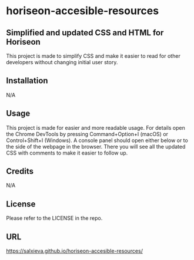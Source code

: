 # horiseon-accesible-resources

## Simplified and updated CSS and HTML for Horiseon  

This project is made to simplify CSS and make it easier to read for other developers without changing initial user story.

## Installation

N/A

## Usage

This project is made for easier and more readable usage. For details open the Chrome DevTools by pressing Command+Option+I (macOS) or Control+Shift+I (Windows). A console panel should open either below or to the side of the webpage in the browser. There you will see all the updated CSS with comments to make it easier to follow up.

## Credits

N/A

## License

Please refer to the LICENSE in the repo.

## URL

https://salxieva.github.io/horiseon-accesible-resources/
